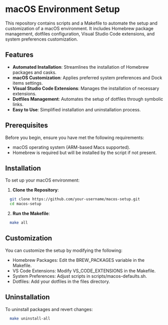 # macOS Environment Setup

This repository contains scripts and a Makefile to automate the setup and customization of a macOS environment. It includes Homebrew package management, dotfiles configuration, Visual Studio Code extensions, and system preferences customization.

## Features

- **Automated Installation**: Streamlines the installation of Homebrew packages and casks.
- **macOS Customization**: Applies preferred system preferences and Dock items settings.
- **Visual Studio Code Extensions**: Manages the installation of necessary extensions.
- **Dotfiles Management**: Automates the setup of dotfiles through symbolic links.
- **Easy to Use**: Simplified installation and uninstallation process.

## Prerequisites

Before you begin, ensure you have met the following requirements:

- macOS operating system (ARM-based Macs supported).
- Homebrew is required but will be installed by the script if not present.

## Installation

To set up your macOS environment:

1. **Clone the Repository**:
```bash
  git clone https://github.com/your-username/macos-setup.git
  cd macos-setup
```

2. **Run the Makefile**:
```bash
  make all
```

## Customization

You can customize the setup by modifying the following:

- Homebrew Packages: Edit the BREW_PACKAGES variable in the Makefile.
- VS Code Extensions: Modify VS_CODE_EXTENSIONS in the Makefile.
- System Preferences: Adjust scripts in scripts/macos-defaults.sh.
- Dotfiles: Add your dotfiles in the files directory.

## Uninstallation

To uninstall packages and revert changes:

```bash
  make uninstall-all
```
